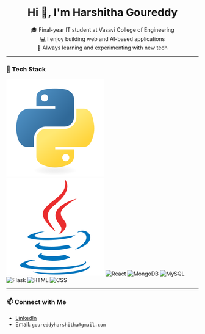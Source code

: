 <h1 align="center">Hi 👋, I'm Harshitha Goureddy</h1>

<p align="center">
  🎓 Final-year IT student at Vasavi College of Engineering<br>
  💻 I enjoy building web and AI-based applications<br>
  🌱 Always learning and experimenting with new tech
</p>

---

### 🧰 Tech Stack

![Python](https://raw.githubusercontent.com/devicons/devicon/master/icons/python/python-original.svg)
![Java](https://raw.githubusercontent.com/devicons/devicon/master/icons/java/java-original.svg)
![React](https://img.shields.io/badge/React-20232A?style=flat&logo=react)
![MongoDB](https://img.shields.io/badge/MongoDB-4EA94B?style=flat&logo=mongodb&logoColor=white)
![MySQL](https://img.shields.io/badge/MySQL-005C84?style=flat&logo=mysql&logoColor=white)
![Flask](https://img.shields.io/badge/Flask-black?style=flat&logo=flask)
![HTML](https://img.shields.io/badge/HTML5-E34F26?style=flat&logo=html5&logoColor=white)
![CSS](https://img.shields.io/badge/CSS3-1572B6?style=flat&logo=css3&logoColor=white)

---

### 📫 Connect with Me

- [LinkedIn](www.linkedin.com/in/goureddyharshitha)
- Email: `goureddyharshitha@gmail.com` 

